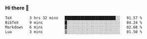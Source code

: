 ### Hi there 👋

<!--
**gustavkrist/gustavkrist** is a ✨ _special_ ✨ repository because its `README.md` (this file) appears on your GitHub profile.

Here are some ideas to get you started:

- 🔭 I’m currently working on ...
- 🌱 I’m currently learning ...
- 👯 I’m looking to collaborate on ...
- 🤔 I’m looking for help with ...
- 💬 Ask me about ...
- 📫 How to reach me: ...
- 😄 Pronouns: ...
- ⚡ Fun fact: ...
-->

<!--START_SECTION:waka-->

```txt
TeX        3 hrs 32 mins   ███████████████████████░░   91.57 %
BibTeX     9 mins          █░░░░░░░░░░░░░░░░░░░░░░░░   04.24 %
Markdown   6 mins          ▓░░░░░░░░░░░░░░░░░░░░░░░░   02.68 %
Lua        3 mins          ▒░░░░░░░░░░░░░░░░░░░░░░░░   01.50 %
```

<!--END_SECTION:waka-->
